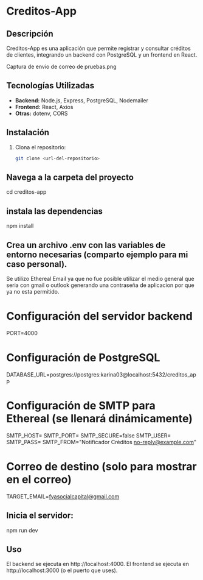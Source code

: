 # Creditos-App

## Descripción
Creditos-App es una aplicación que permite registrar y consultar créditos de clientes, integrando un backend con PostgreSQL y un frontend en React.

Captura de envio de correo de pruebas.png

## Tecnologías Utilizadas
- **Backend:** Node.js, Express, PostgreSQL, Nodemailer
- **Frontend:** React, Axios
- **Otras:** dotenv, CORS

## Instalación

1. Clona el repositorio:
   ```bash
   git clone <url-del-repositorio>


## Navega a la carpeta del proyecto

cd creditos-app

## instala las dependencias

npm install

## Crea un archivo .env con las variables de entorno necesarias (comparto ejemplo para mi caso personal).

Se utilizo Ethereal Email ya que no fue posible utilizar el medio general que seria con gmail o outlook generando una contraseña de aplicacion por que ya no esta permitido.

# Configuración del servidor backend
PORT=4000

# Configuración de PostgreSQL
DATABASE_URL=postgres://postgres:karina03@localhost:5432/creditos_app

# Configuración de SMTP para Ethereal (se llenará dinámicamente)
SMTP_HOST=
SMTP_PORT=
SMTP_SECURE=false
SMTP_USER=
SMTP_PASS=
SMTP_FROM="Notificador Créditos <no-reply@example.com>"

# Correo de destino (solo para mostrar en el correo)
TARGET_EMAIL=fyasocialcapital@gmail.com



## Inicia el servidor:

npm run dev


## Uso

El backend se ejecuta en http://localhost:4000.
El frontend se ejecuta en http://localhost:3000 (o el puerto que uses).
